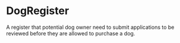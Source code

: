 # DogRegister
A register that potential dog owner need to submit applications to be reviewed before they are allowed to purchase a dog.
